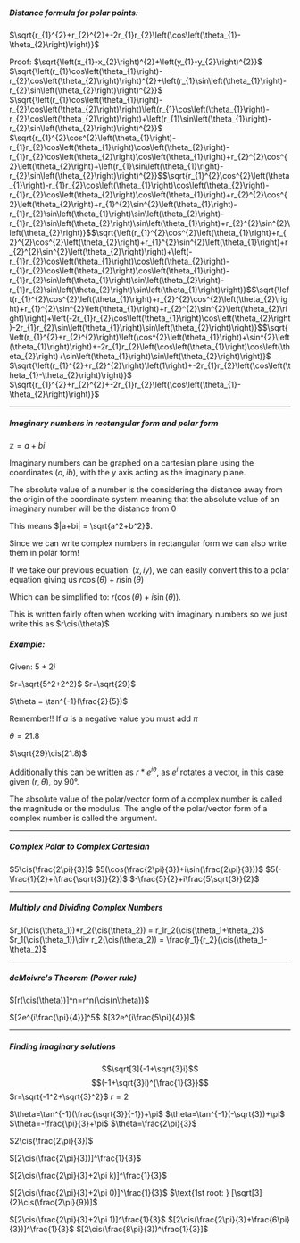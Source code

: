 
$\newcommand{\cis}{\operatorname{cis}}$
$\newcommand{\arg}{\operatorname{arg}}$
##### Distance formula for polar points:
$\sqrt{r_{1}^{2}+r_{2}^{2}+-2r_{1}r_{2}\left(\cos\left(\theta_{1}-\theta_{2}\right)\right)}$


Proof:
$\sqrt{\left(x_{1}-x_{2}\right)^{2}+\left(y_{1}-y_{2}\right)^{2}}$
$\sqrt{\left(r_{1}\cos\left(\theta_{1}\right)-r_{2}\cos\left(\theta_{2}\right)\right)^{2}+\left(r_{1}\sin\left(\theta_{1}\right)-r_{2}\sin\left(\theta_{2}\right)\right)^{2}}$
$\sqrt{\left(r_{1}\cos\left(\theta_{1}\right)-r_{2}\cos\left(\theta_{2}\right)\right)\left(r_{1}\cos\left(\theta_{1}\right)-r_{2}\cos\left(\theta_{2}\right)\right)+\left(r_{1}\sin\left(\theta_{1}\right)-r_{2}\sin\left(\theta_{2}\right)\right)^{2}}$
$\sqrt{r_{1}^{2}\cos^{2}\left(\theta_{1}\right)-r_{1}r_{2}\cos\left(\theta_{1}\right)\cos\left(\theta_{2}\right)-r_{1}r_{2}\cos\left(\theta_{2}\right)\cos\left(\theta_{1}\right)+r_{2}^{2}\cos^{2}\left(\theta_{2}\right)+\left(r_{1}\sin\left(\theta_{1}\right)-r_{2}\sin\left(\theta_{2}\right)\right)^{2}}$$\sqrt{r_{1}^{2}\cos^{2}\left(\theta_{1}\right)-r_{1}r_{2}\cos\left(\theta_{1}\right)\cos\left(\theta_{2}\right)-r_{1}r_{2}\cos\left(\theta_{2}\right)\cos\left(\theta_{1}\right)+r_{2}^{2}\cos^{2}\left(\theta_{2}\right)+r_{1}^{2}\sin^{2}\left(\theta_{1}\right)-r_{1}r_{2}\sin\left(\theta_{1}\right)\sin\left(\theta_{2}\right)-r_{1}r_{2}\sin\left(\theta_{2}\right)\sin\left(\theta_{1}\right)+r_{2}^{2}\sin^{2}\left(\theta_{2}\right)}$$\sqrt{\left(r_{1}^{2}\cos^{2}\left(\theta_{1}\right)+r_{2}^{2}\cos^{2}\left(\theta_{2}\right)+r_{1}^{2}\sin^{2}\left(\theta_{1}\right)+r_{2}^{2}\sin^{2}\left(\theta_{2}\right)\right)+\left(-r_{1}r_{2}\cos\left(\theta_{1}\right)\cos\left(\theta_{2}\right)-r_{1}r_{2}\cos\left(\theta_{2}\right)\cos\left(\theta_{1}\right)-r_{1}r_{2}\sin\left(\theta_{1}\right)\sin\left(\theta_{2}\right)-r_{1}r_{2}\sin\left(\theta_{2}\right)\sin\left(\theta_{1}\right)\right)}$$\sqrt{\left(r_{1}^{2}\cos^{2}\left(\theta_{1}\right)+r_{2}^{2}\cos^{2}\left(\theta_{2}\right)+r_{1}^{2}\sin^{2}\left(\theta_{1}\right)+r_{2}^{2}\sin^{2}\left(\theta_{2}\right)\right)+\left(-2r_{1}r_{2}\cos\left(\theta_{1}\right)\cos\left(\theta_{2}\right)-2r_{1}r_{2}\sin\left(\theta_{1}\right)\sin\left(\theta_{2}\right)\right)}$$\sqrt{\left(r_{1}^{2}+r_{2}^{2}\right)\left(\cos^{2}\left(\theta_{1}\right)+\sin^{2}\left(\theta_{1}\right)\right)+-2r_{1}r_{2}\left(\cos\left(\theta_{1}\right)\cos\left(\theta_{2}\right)+\sin\left(\theta_{1}\right)\sin\left(\theta_{2}\right)\right)}$
$\sqrt{\left(r_{1}^{2}+r_{2}^{2}\right)\left(1\right)+-2r_{1}r_{2}\left(\cos\left(\theta_{1}-\theta_{2}\right)\right)}$
$\sqrt{r_{1}^{2}+r_{2}^{2}+-2r_{1}r_{2}\left(\cos\left(\theta_{1}-\theta_{2}\right)\right)}$

---


##### Imaginary numbers in rectangular form and polar form
$\mathbb{z} = a+bi$


Imaginary numbers can be graphed on a cartesian plane using the coordinates $(a,ib)$, with the y axis acting as the imaginary plane.


The absolute value of a number is the considering the distance away from the origin of the coordinate system meaning that the absolute value of an imaginary number will be the distance from 0

This means
$|a+bi| = \sqrt{a^2+b^2}$.


Since we can write complex numbers in rectangular form we can also write them in polar form!

If we take our previous equation:
$(x,iy)$, we can easily convert this to a polar equation giving us
$r\cos(\theta)+ri\sin(\theta)$

Which can be simplified to:
$r(\cos(\theta)+i\sin(\theta))$.



This is written fairly often when working with imaginary numbers so we just write this as
$r\cis(\theta)$

##### Example:
Given: $5+2i$

$r=\sqrt{5^2+2^2}$
$r=\sqrt{29}$

$\theta = \tan^{-1}(\frac{2}{5})$

Remember!!
If $a$ is a negative value you must add $\pi$

$\theta=21.8$

$\sqrt{29}\cis(21.8)$



Additionally this can be written as
$r*e^{i\theta}$, as $e^i$ rotates a vector, in this case given $(r,\theta)$, by $90°$.



The absolute value of the polar/vector form of a complex number is called the magnitude or the modulus.
The angle of the polar/vector form of a complex number is called the argument.


---

##### Complex Polar to Complex Cartesian

$5\cis(\frac{2\pi}{3})$
$5(\cos(\frac{2\pi}{3})+i\sin(\frac{2\pi}{3}))$
$5(-\frac{1}{2}+i\frac{\sqrt{3}}{2})$
$-\frac{5}{2}+i\frac{5\sqrt{3}}{2}$



---

##### Multiply and Dividing Complex Numbers

$r_1(\cis(\theta_1))*r_2(\cis(\theta_2)) = r_1r_2(\cis(\theta_1+\theta_2)$
$r_1(\cis(\theta_1))\div r_2(\cis(\theta_2)) = \frac{r_1}{r_2}(\cis(\theta_1-\theta_2)$

---

##### deMoivre's Theorem (Power rule)
$[r(\cis(\theta))]^n=r^n(\cis(n\theta))$

$[2e^{i\frac{\pi}{4}}]^5$
$[32e^{i\frac{5\pi}{4}}]$




---

##### Finding imaginary solutions

$$\sqrt[3]{-1+\sqrt{3}i}$$
$$(-1+\sqrt{3}i)^{\frac{1}{3}}$$
$r=\sqrt{-1^2+\sqrt{3}^2}$
$r=2$

$\theta=\tan^{-1}(\frac{\sqrt{3}}{-1})+\pi$
$\theta=\tan^{-1}(-\sqrt{3})+\pi$
$\theta=-\frac{\pi}{3}+\pi$
$\theta=\frac{2\pi}{3}$

$2\cis(\frac{2\pi}{3})$

$[2\cis(\frac{2\pi}{3})]^\frac{1}{3}$

$[2\cis(\frac{2\pi}{3}+2\pi k)]^\frac{1}{3}$

$[2\cis(\frac{2\pi}{3}+2\pi 0)]^\frac{1}{3}$
$\text{1st root: } [\sqrt[3]{2}\cis(\frac{2\pi}{9})]$

$[2\cis(\frac{2\pi}{3}+2\pi 1)]^\frac{1}{3}$
$[2\cis(\frac{2\pi}{3}+\frac{6\pi}{3})]^\frac{1}{3}$
$[2\cis(\frac{8\pi}{3})^\frac{1}{3}]$
